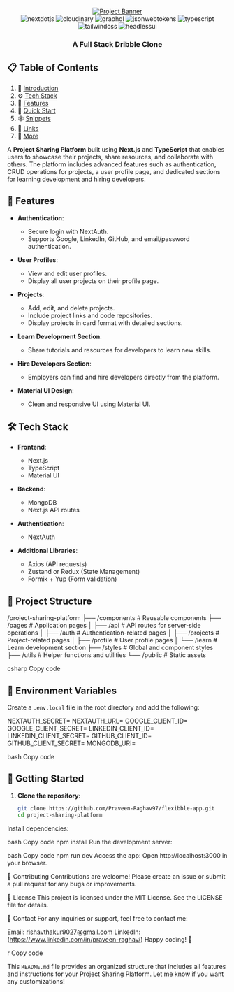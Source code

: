 <div align="center">
  <br />
    <a href="https://youtu.be/986hztrfaSQ?feature=shared" target="_blank">
      <img src="https://res.cloudinary.com/derlbfbjz/image/upload/v1731736932/abrtfcdtr3mfj2ov8kgf.png" alt="Project Banner">
    </a>
  <br />

  <div>
    <img src="https://img.shields.io/badge/-Next_JS-black?style=for-the-badge&logoColor=white&logo=nextdotjs&color=000000" alt="nextdotjs" />
    <img src="https://img.shields.io/badge/-Cloudinary-black?style=for-the-badge&logoColor=white&logo=cloudinary&color=3448C5" alt="cloudinary" />
    <img src="https://img.shields.io/badge/-Graphql-black?style=for-the-badge&logoColor=white&logo=graphql&color=E10098" alt="graphql" />
    <img src="https://img.shields.io/badge/-JSON_Web_Tokens-black?style=for-the-badge&logoColor=white&logo=jsonwebtokens&color=000000" alt="jsonwebtokens" />
    <img src="https://img.shields.io/badge/-Typescript-black?style=for-the-badge&logoColor=white&logo=typescript&color=3178C6" alt="typescript" />
    <img src="https://img.shields.io/badge/-Tailwind_CSS-black?style=for-the-badge&logoColor=white&logo=tailwindcss&color=06B6D4" alt="tailwindcss" />
     <img src="https://img.shields.io/badge/-Headlessui-black?style=for-the-badge&logoColor=white&logo=headlessui&color=66E3FF" alt="headlessui" />
  </div>

  <h3 align="center">A Full Stack Dribble Clone</h3>
 </div>
 
## 📋 <a name="table">Table of Contents</a>

1. 🤖 [Introduction](#introduction)
2. ⚙️ [Tech Stack](#tech-stack)
3. 🔋 [Features](#features)
4. 🤸 [Quick Start](#quick-start)
5. 🕸️ [Snippets](#snippets)
6. 🔗 [Links](#links)
7. 🚀 [More](#more)



A **Project Sharing Platform** built using **Next.js** and **TypeScript** that enables users to showcase their projects, share resources, and collaborate with others. The platform includes advanced features such as authentication, CRUD operations for projects, a user profile page, and dedicated sections for learning development and hiring developers.

## 🚀 Features

- **Authentication**: 
  - Secure login with NextAuth.
  - Supports Google, LinkedIn, GitHub, and email/password authentication.
  
- **User Profiles**:
  - View and edit user profiles.
  - Display all user projects on their profile page.

- **Projects**:
  - Add, edit, and delete projects.
  - Include project links and code repositories.
  - Display projects in card format with detailed sections.

- **Learn Development Section**:
  - Share tutorials and resources for developers to learn new skills.

- **Hire Developers Section**:
  - Employers can find and hire developers directly from the platform.

- **Material UI Design**:
  - Clean and responsive UI using Material UI.

## 🛠️ Tech Stack

- **Frontend**: 
  - Next.js
  - TypeScript
  - Material UI

- **Backend**: 
  - MongoDB
  - Next.js API routes

- **Authentication**:
  - NextAuth

- **Additional Libraries**:
  - Axios (API requests)
  - Zustand or Redux (State Management)
  - Formik + Yup (Form validation)

## 📂 Project Structure

/project-sharing-platform ├── /components # Reusable components ├── /pages # Application pages │ ├── /api # API routes for server-side operations │ ├── /auth # Authentication-related pages │ ├── /projects # Project-related pages │ ├── /profile # User profile pages │ └── /learn # Learn development section ├── /styles # Global and component styles ├── /utils # Helper functions and utilities └── /public # Static assets

csharp
Copy code

## 🔑 Environment Variables

Create a `.env.local` file in the root directory and add the following:

NEXTAUTH_SECRET=<your-nextauth-secret> NEXTAUTH_URL=<your-site-url> GOOGLE_CLIENT_ID=<your-google-client-id> GOOGLE_CLIENT_SECRET=<your-google-client-secret> LINKEDIN_CLIENT_ID=<your-linkedin-client-id> LINKEDIN_CLIENT_SECRET=<your-linkedin-client-secret> GITHUB_CLIENT_ID=<your-github-client-id> GITHUB_CLIENT_SECRET=<your-github-client-secret> MONGODB_URI=<your-mongodb-connection-string>

bash
Copy code

## 🚀 Getting Started

1. **Clone the repository**:
   ```bash
   git clone https://github.com/Praveen-Raghav97/flexibble-app.git
   cd project-sharing-platform
Install dependencies:

bash
Copy code
npm install
Run the development server:

bash
Copy code
npm run dev
Access the app: Open http://localhost:3000 in your browser.

🤝 Contributing
Contributions are welcome! Please create an issue or submit a pull request for any bugs or improvements.

📜 License
This project is licensed under the MIT License. See the LICENSE file for details.

📧 Contact
For any inquiries or support, feel free to contact me:

Email: rishavthakur9027@gmail.com
LinkedIn:(https://www.linkedin.com/in/praveen-raghav/)
Happy coding! 🎉

r
Copy code


This `README.md` file provides an organized structure that includes all features and instructions for your Project Sharing Platform. Let me know if you want any customizations!
